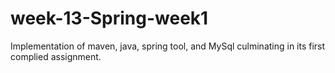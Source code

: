 # week-13-Spring-week1
Implementation of maven, java, spring tool, and MySql culminating in its first complied assignment.
